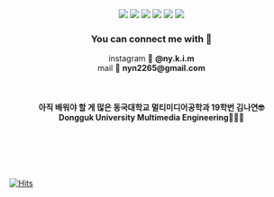 <!-- 
<img src="https://capsule-render.vercel.app/api?type=cylinder&color=auto&height=200&section=header&text=Nayeon's Github&fontSize=90&animation=twinkling&fontColor=ffffff&fontAlign:50&fontSize:40"> -->

<h3 align = "center"><br><img src="https://img.shields.io/badge/Swift-FA7343?style=round-square&logo=Swift&logoColor=white"/></a> <img src="https://img.shields.io/badge/Python-3766AB?style=round-square&logo=Python&logoColor=white"/></a> <img src="https://img.shields.io/badge/C-yellow?style=round-square&logo=C&logoColor=white"/></a> <img src="https://img.shields.io/badge/C++-green?style=round-square&logo=C%2B%2B&logoColor=white"/></a>  <img src="https://img.shields.io/badge/HTML5-E34F26?style=round-square&logo=html%2B%2B&logoColor=white"/></a>  <img src="https://img.shields.io/badge/CSS-1572B6?style=round-square&logo=css3%2B%2B&logoColor=white"/></a><br></h3>
<h3 align = "center">You can connect me with 💌</h3><p align = "middle">instagram 📲  <strong>@ny.k.i.m</strong><br>mail 📩  <strong>nyn2265@gmail.com</strong></p>
<br>

<h4 align = "center"> 아직 배워야 할 게 많은 동국대학교 멀티미디어공학과 19학번 김나연🤓<br>Dongguk University Multimedia Engineering👩🏻‍🎓</h4>
<br>
<br>

<!-- > #### Recent project, 🦄유니캘린더(UniCalendar) introduction link 👉🏻 https://projectintheclass.github.io/UniCalendar/<br>
> ## 🔥 <string>Download link</string> 🔥 👉🏻 https://apps.apple.com/app/id1555101858  -->


<br>
<br>

[![Hits](https://hits.seeyoufarm.com/api/count/incr/badge.svg?url=https%3A%2F%2Fgithub.com%2Fn-y-kim&count_bg=%23FFFFFF&title_bg=%23F5DBFF&icon=github.svg&icon_color=%23FFFFFF&title=hits&edge_flat=false)](https://hits.seeyoufarm.com)



